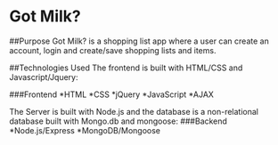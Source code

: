 # Got Milk?


##Purpose
Got Milk? is a shopping list app where a user can create an account, login and create/save shopping lists and items.



##Technologies Used
The frontend is built with HTML/CSS and Javascript/Jquery:

###Frontend
*HTML
*CSS
*jQuery
*JavaScript
*AJAX

The Server is built with Node.js and the database is a non-relational database built with Mongo.db and mongoose:
###Backend
*Node.js/Express
*MongoDB/Mongoose
